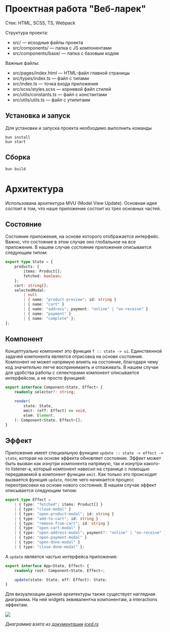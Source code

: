 # Проектная работа "Веб-ларек"

Стек: HTML, SCSS, TS, Webpack

Структура проекта:
- src/ — исходные файлы проекта
- src/components/ — папка с JS компонентами
- src/components/base/ — папка с базовым кодом

Важные файлы:
- src/pages/index.html — HTML-файл главной страницы
- src/types/index.ts — файл с типами
- src/index.ts — точка входа приложения
- src/scss/styles.scss — корневой файл стилей
- src/utils/constants.ts — файл с константами
- src/utils/utils.ts — файл с утилитами

## Установка и запуск

Для установки и запуска проекта необходимо выполнить команды

```
bun install
bun start
```

## Сборка

```
bun build
```

# Архитектура

Использована архитектура MVU (Model View Update). Основная идея состоит в том, что наше приложение состоит из трех основных частей.

## Состояние

Состояние приложения, на основе которого отображается интерфейс. Важно, что состояние в этом случае оно глобальное на все приложение. В нашем случае состояние приложения описывается следующим типом:
```ts
export type State = {
	products: {
		items: Product[];
		fetched: boolean;
	};
	cart: string[];
	selectedModal:
		| null
		| { name: "product-preview"; id: string }
		| { name: "cart" }
		| { name: "address"; payment: "online" | "on-receive" }
		| { name: "payment" }
		| { name: "complete" };
};
```

## Компонент

Концептуально компонент это функция `f :: state -> ui`. Единственной задачей компонента является отрисовка на основе состояния. Компонент не может напрямую влиять на состояние, благодаря чему код значительно легче воспринимаеть и отлаживать. В нашем случае для удобства работы с селекторами компонент описывается интерфейсом, а не просто функцией:
```ts
export interface Component<State, Effect> {
	readonly selector?: string;

	render(
		state: State,
		emit: (eff: Effect) => void,
		elem: Element,
	): Component<State, Effect>[];
}
```

## Эффект

Приложение имеет специальную функцию `update :: state -> effect -> state`, которая на основе эффекта обновляет состояние. Эффект может быть вызван как изнутри компонента напрямую, так и изнутри какого-то listener-а, который компонент навесил на странице с помощью передаваемой в компонент функции `emit`. Как только это происходит вызвается функция `update`, после чего начинается процесс переотрисовки на основе нового состояния. В нашем случае эффект описывается следующим типом:
```ts
export type Effect =
	| { type: "fetched"; items: Product[] }
	| { type: "close-modal" }
	| { type: "open-product-modal"; id: string }
	| { type: "add-to-cart"; id: string }
	| { type: "remove-from-cart"; id: string }
	| { type: "open-cart-modal" }
	| { type: "open-address-modal"; payment?: "online" | "on-receive" }
	| { type: "open-payment-modal" }
	| { type: "open-done-modal" }
	| { type: "close-done-modal" };
```

А `update` является частью интерфейса приложения:
```ts
export interface App<State, Effect> {
	readonly root: Component<State, Effect>;

	update(state: State, eff: Effect): State;
}
```

Для визуализации данной архитектуры также существует наглядная диаграмма. На ней widgets эквивалентна компонентам, а interactions эффектам.

![](https://book.iced.rs/resources/the-gui-trinity.svg)

*Диаграмма взята из [документации](https://book.iced.rs/architecture.html) [iced.rs](https://iced.rs)*
